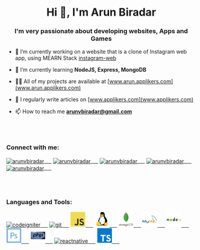 <h1 align="center">Hi 👋, I'm Arun Biradar</h1>
<h3 align="center">I'm very passionate about developing websites, Apps and Games</h3>

- 🔭 I’m currently working on a website that is a clone of Instagram web app, using MEARN Stack
[instagram-web](https://github.com/arunvbiradar/instagram-web)

- 🌱 I’m currently learning **NodeJS, Express, MongoDB**

- 👨‍💻 All of my projects are available at [www.arun.applikers.com](www.arun.applikers.com)

- 📝 I regularly write articles on [www.applikers.com](www.applikers.com)

- 📫 How to reach me **arunvbiradar@gmail.com**
<br>
<br>
<h3 align="left">Connect with me:</h3>
<p align="left">
    <a href="https://codepen.io/arunvbiradar" target="blank"><img align="center"
            src="https://raw.githubusercontent.com/rahuldkjain/github-profile-readme-generator/master/src/images/icons/Social/codepen.svg"
            alt="arunvbiradar" height="30" width="40" />&nbsp;&nbsp;&nbsp;&nbsp;&nbsp;</a>
    <a href="https://twitter.com/arunvbiradar" target="blank"><img align="center"
            src="https://raw.githubusercontent.com/rahuldkjain/github-profile-readme-generator/master/src/images/icons/Social/twitter.svg"
            alt="arunvbiradar" height="30" width="40" />&nbsp;&nbsp;&nbsp;&nbsp;&nbsp;</a>
    <a href="https://linkedin.com/in/arunvbiradar" target="blank"><img align="center"
            src="https://raw.githubusercontent.com/rahuldkjain/github-profile-readme-generator/master/src/images/icons/Social/linked-in-alt.svg"
            alt="arunvbiradar" height="30" width="40" />&nbsp;&nbsp;&nbsp;&nbsp;&nbsp;</a>
    <a href="https://fb.com/arunvbiradar" target="blank"><img align="center"
            src="https://raw.githubusercontent.com/rahuldkjain/github-profile-readme-generator/master/src/images/icons/Social/facebook.svg"
            alt="arunvbiradar" height="30" width="40" />&nbsp;&nbsp;&nbsp;&nbsp;&nbsp;</a>
    <a href="https://instagram.com/arunvbiradar" target="blank"><img align="center"
            src="https://raw.githubusercontent.com/rahuldkjain/github-profile-readme-generator/master/src/images/icons/Social/instagram.svg"
            alt="arunvbiradar" height="30" width="40" />&nbsp;&nbsp;&nbsp;&nbsp;&nbsp;</a>
    </a>
    </a>
    </a>
    </a>
</p>

<br>
<br>

<h3 align="left">Languages and Tools:</h3>
<p align="left"> <a href="https://codeigniter.com" target="_blank" rel="noreferrer"> <img
            src="https://cdn.worldvectorlogo.com/logos/codeigniter.svg" alt="codeigniter" width="40"
            height="40" />&nbsp;&nbsp;&nbsp;&nbsp;&nbsp;</a>
    <a href="https://git-scm.com/" target="_blank" rel="noreferrer">
        <img src="https://www.vectorlogo.zone/logos/git-scm/git-scm-icon.svg" alt="git" width="40"
            height="40" />&nbsp;&nbsp;&nbsp;&nbsp;&nbsp;</a>
    <a href="https://developer.mozilla.org/en-US/docs/Web/JavaScript" target="_blank" rel="noreferrer"> <img
            src="https://raw.githubusercontent.com/devicons/devicon/master/icons/javascript/javascript-original.svg"
            alt="javascript" width="40" height="40" />&nbsp;&nbsp;&nbsp;&nbsp;&nbsp;</a> <a
        href="https://www.linux.org/" target="_blank" rel="noreferrer"> <img
            src="https://raw.githubusercontent.com/devicons/devicon/master/icons/linux/linux-original.svg" alt="linux"
            width="40" height="40" />&nbsp;&nbsp;&nbsp;&nbsp;&nbsp;</a> <a href="https://www.mongodb.com/"
        target="_blank" rel="noreferrer"> <img
            src="https://raw.githubusercontent.com/devicons/devicon/master/icons/mongodb/mongodb-original-wordmark.svg"
            alt="mongodb" width="40" height="40" />&nbsp;&nbsp;&nbsp;&nbsp;&nbsp;</a> <a href="https://www.mysql.com/"
        target="_blank" rel="noreferrer"> <img
            src="https://raw.githubusercontent.com/devicons/devicon/master/icons/mysql/mysql-original-wordmark.svg"
            alt="mysql" width="40" height="40" />&nbsp;&nbsp;&nbsp;&nbsp;&nbsp;</a> <a href="https://nodejs.org"
        target="_blank" rel="noreferrer">
        <img src="https://raw.githubusercontent.com/devicons/devicon/master/icons/nodejs/nodejs-original-wordmark.svg"
            alt="nodejs" width="40" height="40" />&nbsp;&nbsp;&nbsp;&nbsp;&nbsp;</a> <a
        href="https://www.photoshop.com/en" target="_blank" rel="noreferrer"> <img
            src="https://raw.githubusercontent.com/devicons/devicon/master/icons/photoshop/photoshop-line.svg"
            alt="photoshop" width="40" height="40" />&nbsp;&nbsp;&nbsp;&nbsp;&nbsp;</a> <a href="https://www.php.net"
        target="_blank" rel="noreferrer"> <img
            src="https://raw.githubusercontent.com/devicons/devicon/master/icons/php/php-original.svg" alt="php"
            width="40" height="40" />&nbsp;&nbsp;&nbsp;&nbsp;&nbsp;</a> <a href="https://reactnative.dev/"
        target="_blank" rel="noreferrer"> <img src="https://reactnative.dev/img/header_logo.svg" alt="reactnative"
            width="40" height="40" />&nbsp;&nbsp;&nbsp;&nbsp;&nbsp;</a> <a href="https://www.typescriptlang.org/"
        target="_blank" rel="noreferrer"> <img
            src="https://raw.githubusercontent.com/devicons/devicon/master/icons/typescript/typescript-original.svg"
            alt="typescript" width="40" height="40" />&nbsp;&nbsp;&nbsp;&nbsp;&nbsp;</a>
</p>
